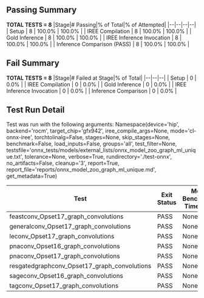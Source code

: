 ## Passing Summary

**TOTAL TESTS = 8**
|Stage|# Passing|% of Total|% of Attempted|
|--|--|--|--|
| Setup | 8 | 100.0% | 100.0% |
| IREE Compilation | 8 | 100.0% | 100.0% |
| Gold Inference | 8 | 100.0% | 100.0% |
| IREE Inference Invocation | 8 | 100.0% | 100.0% |
| Inference Comparison (PASS) | 8 | 100.0% | 100.0% |
## Fail Summary

**TOTAL TESTS = 8**
|Stage|# Failed at Stage|% of Total|
|--|--|--|
| Setup | 0 | 0.0% |
| IREE Compilation | 0 | 0.0% |
| Gold Inference | 0 | 0.0% |
| IREE Inference Invocation | 0 | 0.0% |
| Inference Comparison | 0 | 0.0% |
## Test Run Detail
Test was run with the following arguments:
Namespace(device='hip', backend='rocm', target_chip='gfx942', iree_compile_args=None, mode='cl-onnx-iree', torchtolinalg=False, stages=None, skip_stages=None, benchmark=False, load_inputs=False, groups='all', test_filter=None, testsfile='onnx_tests/models/external_lists/onnx_model_zoo_graph_ml_unique.txt', tolerance=None, verbose=True, rundirectory='./test-onnx', no_artifacts=False, cleanup='3', report=True, report_file='reports/onnx_model_zoo_graph_ml_unique.md', get_metadata=True)

| Test | Exit Status | Mean Benchmark Time (ms) | Notes |
|--|--|--|--|
| feastconv_Opset17_graph_convolutions | PASS | None | |
| generalconv_Opset17_graph_convolutions | PASS | None | |
| leconv_Opset17_graph_convolutions | PASS | None | |
| pnaconv_Opset16_graph_convolutions | PASS | None | |
| pnaconv_Opset17_graph_convolutions | PASS | None | |
| resgatedgraphconv_Opset17_graph_convolutions | PASS | None | |
| sageconv_Opset16_graph_convolutions | PASS | None | |
| tagconv_Opset17_graph_convolutions | PASS | None | |

